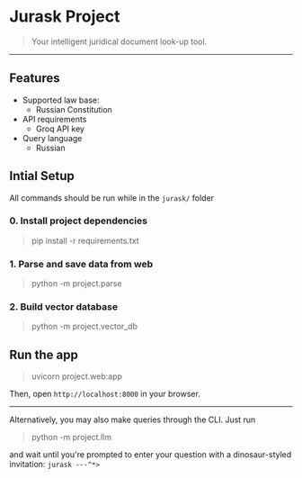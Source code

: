 # Jurask Project
> Your intelligent juridical document look-up tool.
---

## Features
* Supported law base:
  * Russian Constitution
*  API requirements
   *  Groq API key
*  Query language
   *  Russian

## Intial Setup
All commands should be run while in the ``jurask/`` folder

### 0. Install project dependencies
> pip install -r requirements.txt

### 1. Parse and save data from web
> python -m project.parse

### 2. Build vector database
> python -m project.vector_db

## Run the app
> uvicorn project.web:app

Then, open ``http://localhost:8000`` in your browser.

---

Alternatively, you may also make queries through the CLI. Just run
> python -m project.llm

and wait until you're prompted to enter your question with a dinosaur-styled invitation: ``jurask ---^*>``
